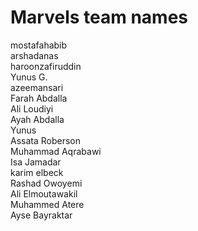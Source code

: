 # Marvels team names

mostafahabib  
arshadanas  
haroonzafiruddin  
Yunus G.  
azeemansari   
Farah Abdalla  
Ali Loudiyi  
Ayah Abdalla  
Yunus  
Assata Roberson  
Muhammad Aqrabawi  
Isa Jamadar  
karim elbeck  
Rashad Owoyemi  
Ali Elmoutawakil  
Muhammed Atere  
Ayse Bayraktar  